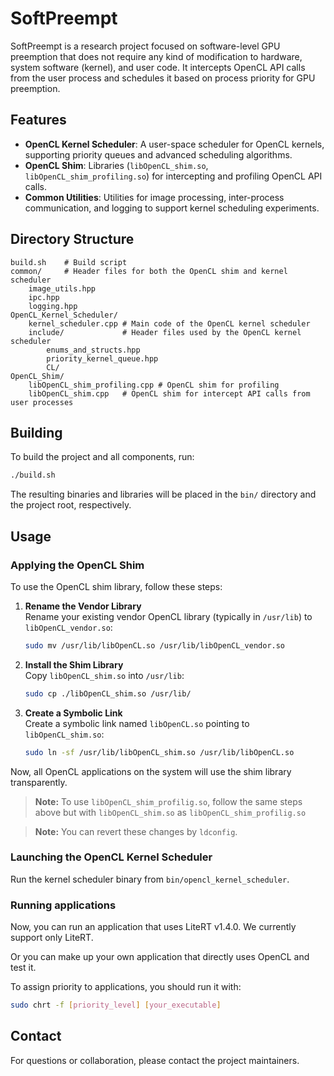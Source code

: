 # SoftPreempt

SoftPreempt is a research project focused on software-level GPU preemption that does not require any kind of modification to hardware, system software (kernel), and user code. It intercepts OpenCL API calls from the user process and schedules it based on process priority for GPU preemption.

## Features

- **OpenCL Kernel Scheduler**: A user-space scheduler for OpenCL kernels, supporting priority queues and advanced scheduling algorithms.
- **OpenCL Shim**: Libraries (`libOpenCL_shim.so`, `libOpenCL_shim_profiling.so`) for intercepting and profiling OpenCL API calls.
- **Common Utilities**: Utilities for image processing, inter-process communication, and logging to support kernel scheduling experiments.

## Directory Structure

```
build.sh    # Build script
common/     # Header files for both the OpenCL shim and kernel scheduler
    image_utils.hpp
    ipc.hpp
    logging.hpp
OpenCL_Kernel_Scheduler/ 
    kernel_scheduler.cpp # Main code of the OpenCL kernel scheduler
    include/             # Header files used by the OpenCL kernel scheduler
        enums_and_structs.hpp
        priority_kernel_queue.hpp
        CL/
OpenCL_Shim/            
    libOpenCL_shim_profiling.cpp # OpenCL shim for profiling
    libOpenCL_shim.cpp   # OpenCL shim for intercept API calls from user processes
```

## Building

To build the project and all components, run:

```sh
./build.sh
```

The resulting binaries and libraries will be placed in the `bin/` directory and the project root, respectively.

## Usage

### Applying the OpenCL Shim

To use the OpenCL shim library, follow these steps:

1. **Rename the Vendor Library**  
   Rename your existing vendor OpenCL library (typically in `/usr/lib`) to `libOpenCL_vendor.so`:
   ```sh
   sudo mv /usr/lib/libOpenCL.so /usr/lib/libOpenCL_vendor.so
   ```

2. **Install the Shim Library**  
   Copy `libOpenCL_shim.so` into `/usr/lib`:
   ```sh
   sudo cp ./libOpenCL_shim.so /usr/lib/
   ```

3. **Create a Symbolic Link**  
   Create a symbolic link named `libOpenCL.so` pointing to `libOpenCL_shim.so`:
   ```sh
   sudo ln -sf /usr/lib/libOpenCL_shim.so /usr/lib/libOpenCL.so
   ```

Now, all OpenCL applications on the system will use the shim library transparently.

> **Note:** To use `libOpenCL_shim_profilig.so`, follow the same steps above but with `libOpenCL_shim.so` as `libOpenCL_shim_profilig.so`

> **Note:** You can revert these changes by `ldconfig`. 

### Launching the OpenCL Kernel Scheduler

Run the kernel scheduler binary from `bin/opencl_kernel_scheduler`.

### Running applications

Now, you can run an application that uses LiteRT v1.4.0. We currently support only LiteRT. 

Or you can make up your own application that directly uses OpenCL and test it.

To assign priority to applications, you should run it with:
   ```sh
   sudo chrt -f [priority_level] [your_executable]
   ```

## Contact

For questions or collaboration, please contact the project maintainers.
